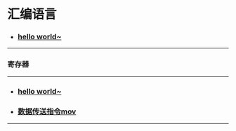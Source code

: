 # 汇编语言
<ul>
  <li><h3><a href=".\notes\hw.asm">hello world~</a></h3></li>
</ul>
<hr>

<h3>寄存器</h3>
<hr>

<ul>
  <li><h3><a href=".\notes\hw.asm">hello world~</a></h3></li>
  <li><h3><a href=".\notes\mov.asm">数据传送指令mov</a></h3></li>
</ul>
<hr>
